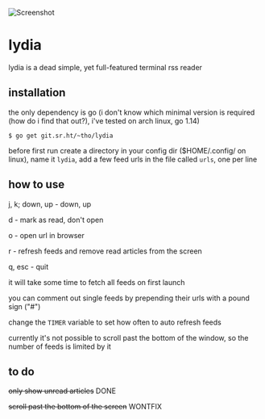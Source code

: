 ![Screenshot](https://i.imgur.com/iTe1Rpw.png)

# lydia

lydia is a dead simple, yet full-featured terminal rss reader

## installation

the only dependency is go (i don't know which minimal version is required (how
do i find that out?), i've tested on arch linux, go 1.14)

    $ go get git.sr.ht/~tho/lydia

before first run create a directory in your config dir ($HOME/.config/ on
linux), name it `lydia`, add a few feed urls in the file called `urls`,
one per line

## how to use
j, k; down, up - down, up

d - mark as read, don't open

o - open url in browser

r - refresh feeds and remove read articles from the screen

q, esc - quit



it will take some time to fetch all feeds on first launch

you can comment out single feeds by prepending their urls with a pound sign ("#")

change the `TIMER` variable to set how often to auto refresh feeds

currently it's not possible to scroll past the bottom of the window, so the
number of feeds is limited by it

## to do

~~only show unread articles~~ DONE

~~scroll past the bottom of the screen~~ WONTFIX
